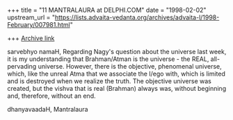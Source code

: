 +++
title = "11 MANTRALAURA at DELPHI.COM"
date = "1998-02-02"
upstream_url = "https://lists.advaita-vedanta.org/archives/advaita-l/1998-February/007981.html"

+++
[Archive link](https://lists.advaita-vedanta.org/archives/advaita-l/1998-February/007981.html)

sarvebhyo namaH,
  Regarding Nagy's question about the universe last
week, it is my understanding that Brahman/Atman is
the universe - the REAL, all-pervading universe.
However, there is the objective, phenomenal universe,
which, like the unreal Atma that we associate the I/ego
with, which is limited and is destroyed when we realize
the truth. The objective universe was created, but the
vishva that is real (Brahman) always was, without
beginning and, therefore, without an end.

dhanyavaadaH,
  Mantralaura

